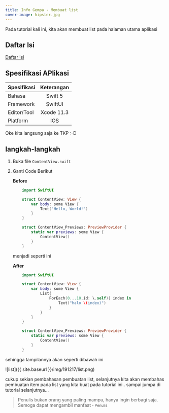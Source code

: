```yaml
---
title: Info Gempa - Membuat list
cover-image: hipster.jpg
---
```


Pada tutorial kali ini, kita akan membuat list pada halaman utama aplikasi
<!--more-->

## Daftar Isi ##

[Daftar Isi](https://thengoding.com/2019/12/27/j-info-gempa-daftar-isi/)


## Spesifikasi APlikasi ##

|  Spesifikasi  | Keterangan      |
| :------------ |:---------------:|
|  Bahasa       | Swift 5         |
| Framework     | SwiftUI         |
| Editor/Tool   | Xcode 11.3      |
| Platform      | IOS             | 


Oke kita langsung saja ke TKP :-D 

##  langkah-langkah ##

1. Buka file `ContentView.swift`
   
2. Ganti Code Berikut
    
    **Before**

    ```swift
        import SwiftUI

        struct ContentView: View {
            var body: some View {
                Text("Hello, World!")
            }
        }

        struct ContentView_Previews: PreviewProvider {
            static var previews: some View {
                ContentView()
            }
        }
    ```

    menjadi seperti ini

    **After**

    ```swift
        import SwiftUI

        struct ContentView: View {
            var body: some View {
                List{
                    ForEach(0...10,id: \.self){ index in
                        Text("halo \(index)")
                    }
                }
            }
        }

        struct ContentView_Previews: PreviewProvider {
            static var previews: some View {
                ContentView()
            }
        }
    ```

sehingga tampilannya akan seperti dibawah ini

![list]({{ site.baseurl }}/img/191217/list.png)

cukup sekian pembahasan pembuatan list, selanjutnya kita akan membahas pembuatan item pada list yang kita buat pada tutorial ini.. sampai jumpa di tutorial selanjutnya...


>Penulis bukan orang yang paling mampu, hanya ingin berbagi saja. Semoga dapat mengambil manfaat<small> - Penulis</small>